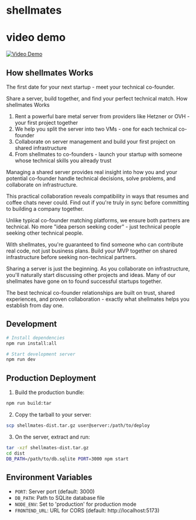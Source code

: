 # shellmates

# video demo
[![Video Demo](https://i.imgur.com/FxoS0dI.png)](https://www.youtube.com/watch?v=MNcnoMVRC68)

## How shellmates Works

The first date for your next startup - meet your technical co-founder.

Share a server, build together, and find your perfect technical match.
How shellmates Works

 1. Rent a powerful bare metal server from providers like Hetzner or OVH - your first project together
 2. We help you split the server into two VMs - one for each technical co-founder
 3. Collaborate on server management and build your first project on shared infrastructure
 4. From shellmates to co-founders - launch your startup with someone whose technical skills you already trust

Managing a shared server provides real insight into how you and your potential co-founder handle technical decisions, solve problems, and collaborate on infrastructure.

This practical collaboration reveals compatibility in ways that resumes and coffee chats never could. Find out if you're truly in sync before committing to building a company together.

Unlike typical co-founder matching platforms, we ensure both partners are technical. No more "idea person seeking coder" - just technical people seeking other technical people.

With shellmates, you're guaranteed to find someone who can contribute real code, not just business plans. Build your MVP together on shared infrastructure before seeking non-technical partners.

Sharing a server is just the beginning. As you collaborate on infrastructure, you'll naturally start discussing other projects and ideas. Many of our shellmates have gone on to found successful startups together.

The best technical co-founder relationships are built on trust, shared experiences, and proven collaboration - exactly what shellmates helps you establish from day one.

## Development

```bash
# Install dependencies
npm run install:all

# Start development server
npm run dev
```

## Production Deployment

1. Build the production bundle:
```bash
npm run build:tar
```

2. Copy the tarball to your server:
```bash
scp shellmates-dist.tar.gz user@server:/path/to/deploy
```

3. On the server, extract and run:
```bash
tar -xzf shellmates-dist.tar.gz
cd dist
DB_PATH=/path/to/db.sqlite PORT=3000 npm start
```

## Environment Variables

- `PORT`: Server port (default: 3000)
- `DB_PATH`: Path to SQLite database file
- `NODE_ENV`: Set to 'production' for production mode
- `FRONTEND_URL`: URL for CORS (default: http://localhost:5173)

